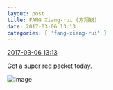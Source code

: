 ```yaml
---
layout: post
title: FANG Xiang-rui (方翔锐)
date: 2017-03-06 13:13
categories: [ 'fang-xiang-rui' ]
---
```


<div class="weibo-info">
  <a href="http://weibo.com/6117583008/EywJEjlhP">2017-03-06 13:13</a>
</div>

Got a super red packet today.

<!-- more -->

![Image](http://wx1.sinaimg.cn/mw690/006G0KNGgy1fdd1mogs7ej30qo0zkwne.jpg)
